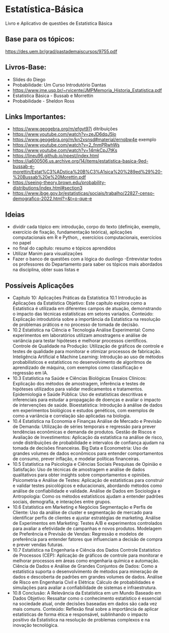 # Estatística-Básica
Livro e Aplicativo de questões de Estatística Básica

## Base para os tópicos:
https://des.uem.br/grad/pastademaiscursos/9755.pdf

## Livros-Base:
- Slides do Diego
- Probabilidade: Um Curso Introdutório Dantas
- https://www.ime.usp.br/~rvicente/JMPMemoria_Historia_Estatistica.pdf
- Estatística Básica - Bussab e Morrettin
- Probabilidade - Sheldon Ross

## Links Importantes:

- https://www.geogebra.org/m/efgyt97j ditribuições
- https://www.youtube.com/watch?v=zeJD6dqJ5lo
- https://www.geogebra.org/m/kn2xsnsd#material/ernqbw4e exemplo
- https://www.youtube.com/watch?v=2_fnmPRwhWs
- https://www.youtube.com/watch?v=14mkCpJ7tKs
- https://lineu96.github.io/npest/index.html
- https://ia600506.us.archive.org/14/items/estatistica-basica-9ed-bussab-e-morettin/Estat%C3%ADstica%20B%C3%A1sica%20%289ed%29%20-%20Bussab%20e%20Morettin.pdf
- https://seeing-theory.brown.edu/probability-distributions/index.html#section3
- https://www.ibge.gov.br/estatisticas/sociais/trabalho/22827-censo-demografico-2022.html?=&t=o-que-e

## Ideias

- dividir cada tópico em: introdução, corpo do texto (definição, exemplo, exercício de fixação, fundamentação teórica), aplicações computacionais em R e Python, , exercícios computacionais, exercícios no papel
- no final do capítulo: resumo e tópicos aprendidos
- Utilizar Manim para visualizações
- Fazer o banco de questões com a lógica do duolingo
-Entrevistar todos os professores do Departamento para saber os tópicos mais abordados na disciplina, obter suas listas e 

## Possíveis Aplicações

- Capítulo 10: Aplicações Práticas da Estatística
10.1 Introdução às Aplicações da Estatística
Objetivo: Este capítulo explora como a Estatística é utilizada em diferentes campos de atuação, demonstrando o impacto das técnicas estatísticas em setores variados.
Conteúdo: Explicação introdutória sobre a importância da Estatística na resolução de problemas práticos e no processo de tomada de decisão.
- 10.2 Estatística na Ciência e Tecnologia
Análise Experimental: Como experimentos em laboratórios utilizam amostragens e análise de variância para testar hipóteses e melhorar processos científicos.
Controle de Qualidade na Produção: Utilização de gráficos de controle e testes de qualidade para monitorar e otimizar processos de fabricação.
Inteligência Artificial e Machine Learning: Introdução ao uso de métodos probabilísticos e estatísticos no desenvolvimento de algoritmos de aprendizado de máquina, com exemplos como classificação e regressão em IA.
- 10.3 Estatística na Saúde e Ciências Biológicas
Ensaios Clínicos: Explicação dos métodos de amostragem, inferência e testes de hipóteses utilizados para validar medicamentos e tratamentos.
Epidemiologia e Saúde Pública: Uso de estatísticas descritivas e inferenciais para estudar a propagação de doenças e avaliar o impacto de intervenções de saúde.
Bioestatística: Introdução à análise de dados em experimentos biológicos e estudos genéticos, com exemplos de como a variância e correlação são aplicadas na biologia.
- 10.4 Estatística na Economia e Finanças
Análise de Mercado e Previsão de Demanda: Utilização de séries temporais e regressão para prever tendências econômicas e demanda de produtos.
Gestão de Riscos e Avaliação de Investimentos: Aplicação da estatística na análise de risco, onde distribuições de probabilidade e intervalos de confiança ajudam na tomada de decisões financeiras.
Big Data e Econometria: Uso de grandes volumes de dados econômicos para entender comportamentos de consumo, prever inflação, e modelar políticas financeiras.
- 10.5 Estatística na Psicologia e Ciências Sociais
Pesquisas de Opinião e Satisfação: Uso de técnicas de amostragem e análise de dados qualitativos para obter insights sobre comportamentos e opiniões.
Psicometria e Análise de Testes: Aplicação de estatísticas para construir e validar testes psicológicos e educacionais, abordando métodos como análise de confiabilidade e validade.
Análise de Dados em Sociologia e Antropologia: Como os métodos estatísticos ajudam a entender padrões sociais, demografia, e interações entre grupos.
- 10.6 Estatística em Marketing e Negócios
Segmentação e Perfis de Cliente: Uso da análise de cluster e segmentação de mercado para identificar perfis de clientes e ajustar estratégias de marketing.
Análise de Experimentos em Marketing: Testes A/B e experimentos controlados para avaliar a efetividade de campanhas e novos produtos.
Modelagem de Preferência e Previsão de Vendas: Regressão e modelos de preferência para entender fatores que influenciam a decisão de compra e prever vendas futuras.
- 10.7 Estatística na Engenharia e Ciência dos Dados
Controle Estatístico de Processos (CEP): Aplicação de gráficos de controle para monitorar e melhorar processos em áreas como engenharia química e automação.
Ciência de Dados e Análise de Grandes Conjuntos de Dados: Como a estatística suporta o desenvolvimento de métodos para mineração de dados e descoberta de padrões em grandes volumes de dados.
Análise de Risco em Engenharia Civil e Elétrica: Cálculo de probabilidades e simulações para avaliar a confiabilidade de sistemas e infraestrutura.
- 10.8 Conclusão: A Relevância da Estatística em um Mundo Baseado em Dados
Objetivo: Ressaltar como o conhecimento estatístico é essencial na sociedade atual, onde decisões baseadas em dados são cada vez mais comuns.
Conteúdo: Reflexão final sobre a importância de aplicar estatísticas de forma ética e responsável, sublinhando o impacto positivo da Estatística na resolução de problemas complexos e na inovação tecnológica.
